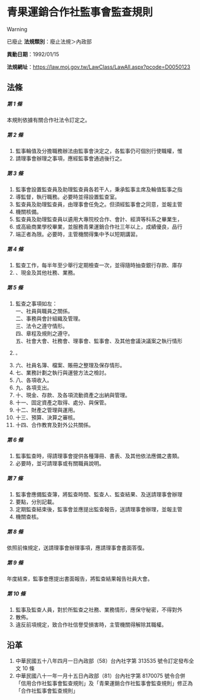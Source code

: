 # 青果運銷合作社監事會監查規則


> [!WARNING]
> 已廢止
**法規類別**：廢止法規＞內政部

**異動日期**：1992/01/15  

**法規網址**：https://law.moj.gov.tw/LawClass/LawAll.aspx?pcode=D0050123



## 法條
##### 第 1 條
本規則依據有關合作社法令訂定之。

##### 第 2 條
1. 監事輪值及分擔職務辦法由監事會決定之，各監事仍可個別行使職權，惟
1. 請理事會辦理之事項，應經監事會通過後行之。

##### 第 3 條
1. 監事會設置監查員及助理監查員各若干人，秉承監事主席及輪值監事之指
1. 導監督，執行職務。必要時並得設置監查室。
1. 監查員及助理監查員，由理事會任免之。但須經監事會之同意，並報主管
1. 機關核備。
1. 監查員及助理監查員以遴用大專院校合作、會計、經濟等科系之畢業生，
1. 或高級商業學校畢業，並服務青果運銷合作社三年以上，成績優良，品行
1. 端正者為限。必要時，主管機關得集中予以短期講習。

##### 第 4 條
1. 監查工作，每半年至少舉行定期檢查一次，並得隨時抽查銀行存款、庫存
1. 、現金及其他社務、業務。

##### 第 5 條
1. 監查之事項如左：  
一、社員與職員之關係。  
二、事務與會計組織及管理。  
三、法令之遵守情形。  
四、章程及規則之遵守。  
五、社會大會、社務會、理事會、監事會、及其他會議決議案之執行情形
1.     。
1. 六、社員名簿、檔案、賬冊之整理及保存情形。
1. 七、業務計劃之執行與運營方法之檢討。
1. 八、各項收入。
1. 九、各項支出。
1. 十、現金、存款、及各項流動資產之出納與管理。
1. 十一、固定資產之取得、處分、與保管。
1. 十二、財產之管理與運用。
1. 十三、預算、決算之審核。
1. 十四、合作教育及對外公共關係。

##### 第 6 條
1. 監事監查時，得請理事會提供各種簿冊、書表、及其他依法應備之書類。
1. 必要時，並可請理事或有關職員說明。

##### 第 7 條
1. 監事會應備監查簿，將監查時間、監查人、監查結果、及送請理事會辦理
1. 要點，分別記載。
1. 定期監查結束後，監事會並應提出監查報告，送請理事會辦理，並報主管
1. 機關查核。

##### 第 8 條
依照前條規定，送請理事會辦理事項，應請理事會書面答復。

##### 第 9 條
年度結束，監事會應提出書面報告，將監查結果報告社員大會。

##### 第 10 條
1. 監事及監查人員，對於所監查之社務、業務情形，應保守秘密，不得對外
1. 散佈。
1. 違反前項規定，致合作社信譽受損害時，主管機關得解除其職權。

## 沿革
1. 中華民國五十八年四月一日內政部（58）台內社字第 313535 號令訂定發布全文 10 條
1. 中華民國八十一年一月十五日內政部（81）台內社字第 8170075  號令合併「信用合作社監事會監查規則」及「青果運銷合作社監事會監查規則」修正為「合作社監事會監查規則」
